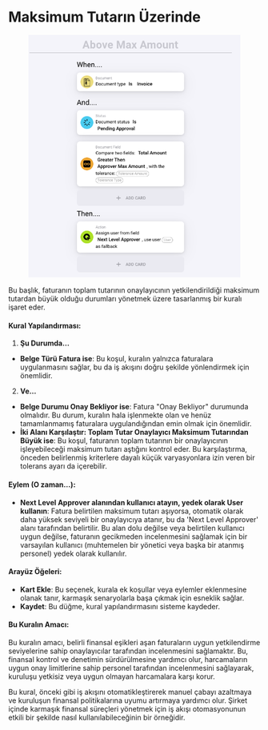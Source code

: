 # Maksimum Tutarın Üzerinde

<figure><img src="../../../.gitbook/assets/Bildschirmfoto 2024-05-03 um 14.51.42.png" alt=""><figcaption></figcaption></figure>

Bu başlık, faturanın toplam tutarının onaylayıcının yetkilendirildiği maksimum tutardan büyük olduğu durumları yönetmek üzere tasarlanmış bir kuralı işaret eder.

#### Kural Yapılandırması:

1. **Şu Durumda…**
* **Belge Türü Fatura ise**: Bu koşul, kuralın yalnızca faturalara uygulanmasını sağlar, bu da iş akışını doğru şekilde yönlendirmek için önemlidir.
2. **Ve…**
* **Belge Durumu Onay Bekliyor ise**: Fatura "Onay Bekliyor" durumunda olmalıdır. Bu durum, kuralın hala işlenmekte olan ve henüz tamamlanmamış faturalara uygulandığından emin olmak için önemlidir.
* **İki Alanı Karşılaştır: Toplam Tutar Onaylayıcı Maksimum Tutarından Büyük ise**: Bu koşul, faturanın toplam tutarının bir onaylayıcının işleyebileceği maksimum tutarı aştığını kontrol eder. Bu karşılaştırma, önceden belirlenmiş kriterlere dayalı küçük varyasyonlara izin veren bir tolerans ayarı da içerebilir.

#### Eylem (O zaman…):

* **Next Level Approver alanından kullanıcı atayın, yedek olarak User kullanın**: Fatura belirtilen maksimum tutarı aşıyorsa, otomatik olarak daha yüksek seviyeli bir onaylayıcıya atanır, bu da 'Next Level Approver' alanı tarafından belirtilir. Bu alan dolu değilse veya belirtilen kullanıcı uygun değilse, faturanın gecikmeden incelenmesini sağlamak için bir varsayılan kullanıcı (muhtemelen bir yönetici veya başka bir atanmış personel) yedek olarak kullanılır.

#### Arayüz Öğeleri:

* **Kart Ekle**: Bu seçenek, kurala ek koşullar veya eylemler eklenmesine olanak tanır, karmaşık senaryolarla başa çıkmak için esneklik sağlar.
* **Kaydet**: Bu düğme, kural yapılandırmasını sisteme kaydeder.

#### Bu Kuralın Amacı:

Bu kuralın amacı, belirli finansal eşikleri aşan faturaların uygun yetkilendirme seviyelerine sahip onaylayıcılar tarafından incelenmesini sağlamaktır. Bu, finansal kontrol ve denetimin sürdürülmesine yardımcı olur, harcamaların uygun onay limitlerine sahip personel tarafından incelenmesini sağlayarak, kuruluşu yetkisiz veya uygun olmayan harcamalara karşı korur.

Bu kural, önceki gibi iş akışını otomatikleştirerek manuel çabayı azaltmaya ve kuruluşun finansal politikalarına uyumu artırmaya yardımcı olur. Şirket içinde karmaşık finansal süreçleri yönetmek için iş akışı otomasyonunun etkili bir şekilde nasıl kullanılabileceğinin bir örneğidir.
